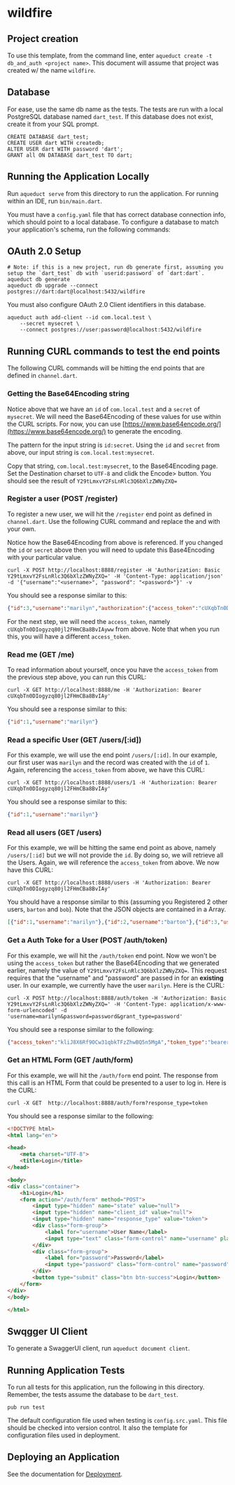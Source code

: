 # wildfire

## Project creation

To use this template, from the command line, enter `aqueduct create -t db_and_auth <project name>`. This document will assume that project was created w/ the name `wildfire`.

## Database

For ease, use the same db name as the tests. The tests are run with a local PostgreSQL database named `dart_test`. If this database does not exist, create it from your SQL prompt.

```
CREATE DATABASE dart_test;
CREATE USER dart WITH createdb;
ALTER USER dart WITH password 'dart';
GRANT all ON DATABASE dart_test TO dart;
```

## Running the Application Locally

Run `aqueduct serve` from this directory to run the application. For running within an IDE, run `bin/main.dart`.

You must have a `config.yaml` file that has correct database connection info, which should point to a local database. To configure a database to match your application's schema, run the following commands:

## OAuth 2.0 Setup

```
# Note: if this is a new project, run db generate first, assuming you setup the `dart_test` db with `userid:password` of `dart:dart`.
aqueduct db generate
aqueduct db upgrade --connect postgres://dart:dart@localhost:5432/wildfire
```

You must also configure OAuth 2.0 Client identifiers in this database.

```
aqueduct auth add-client --id com.local.test \
    --secret mysecret \
    --connect postgres://user:password@localhost:5432/wildfire
```

## Running CURL commands to test the end points

The following CURL commands will be hitting the end points that are defined in `channel.dart`.

### Getting the Base64Encoding string

Notice above that we have an `id` of `com.local.test` and a `secret` of `mysecret`. We will need the Base64Encoding of these values for use within the CURL scripts. For now, you can use [https://www.base64encode.org/](https://www.base64encode.org/) to generate the encoding.

The pattern for the input string is `id:secret`. Using the `id` and `secret` from above, our input string is `com.local.test:mysecret`.

Copy that string, `com.local.test:mysecret`, to the Base64Encoding page. Set the Destination charset to `UTF-8` and clidk the Encode> button. You should see the result of `Y29tLmxvY2FsLnRlc3Q6bXlzZWNyZXQ=`

### Register a user (POST /register)

To register a new user, we will hit the `/register` end point as defined in `channel.dart`. Use the following CURL command and replace the <username> and <password> with your own.

Notice how the Base64Encoding from above is referenced. If you changed the `id` or `secret` above then you will need to update this Base4Encoding with your particular value.

`curl -X POST http://localhost:8888/register -H 'Authorization: Basic Y29tLmxvY2FsLnRlc3Q6bXlzZWNyZXQ=' -H 'Content-Type: application/json' -d '{"username":"<username>", "password": "<password>"}' -v`

You should see a response similar to this:

```JSON
{"id":3,"username":"marilyn","authorization":{"access_token":"cUXqbTn0DIogyzq80jl2FHmCBa8BvIAyww","token_type":"bearer","expires_in":86399,"refresh_token":"26o8xEOVKBfFvB3jg0rH8qnF2wWV9QBp"}}

```

For the next step, we will need the `access_token`, namely `cUXqbTn0DIogyzq80jl2FHmCBa8BvIAyww` from above. Note that when you run this, you will have a different `access_token`.

### Read me (GET /me)

To read information about yourself, once you have the `access_token` from the previous step above, you can run this CURL:

```
curl -X GET http://localhost:8888/me -H 'Authorization: Bearer cUXqbTn0DIogyzq80jl2FHmCBa8BvIAy'
```

You should see a response similar to this:

```JSON
{"id":1,"username":"marilyn"}
```

### Read a specific User (GET /users/[:id])

For this example, we will use the end point `/users/[:id]`. In our example, our first user was `marilyn` and the record was created with the `id` of `1`. Again, referencing the `access_token` from above, we have this CURL:

```
curl -X GET http://localhost:8888/users/1 -H 'Authorization: Bearer cUXqbTn0DIogyzq80jl2FHmCBa8BvIAy'
```

You should see a response similar to this:

```JSON
{"id":1,"username":"marilyn"}
```

### Read all users (GET /users)

For this example, we will be hitting the same end point as above, namely `/users/[:id]` but we will not provide the `id`. By doing so, we will retrieve all the Users. Again, we will reference the `access_token` from above. We now have this CURL:

```
curl -X GET http://localhost:8888/users -H 'Authorization: Bearer cUXqbTn0DIogyzq80jl2FHmCBa8BvIAy'
```

You should have a response similar to this (assuming you Registered 2 other users, `barton` and `bob`). Note that the JSON objects are contained in a Array.

```JSON
[{"id":1,"username":"marilyn"},{"id":2,"username":"barton"},{"id":3,"username":"bob"}]
```

### Get a Auth Toke for a User (POST /auth/token)

For this example, we will hit the `/auth/token` end point. Now we won't be using the `access_token` but rather the Base64Encoding that we generated earlier, namely the value of `Y29tLmxvY2FsLnRlc3Q6bXlzZWNyZXQ=`. This request requires that the "username" and "password" are passed in for an **existing** user. In our example, we currently have the user `marilyn`. Here is the CURL:

```
curl -X POST http://localhost:8888/auth/token -H 'Authorization: Basic Y29tLmxvY2FsLnRlc3Q6bXlzZWNyZXQ=' -H 'Content-Type: application/x-www-form-urlencoded' -d 'username=marilyn&password=password&grant_type=password'

```

You should see a response similar to the following:

```JSON
{"access_token":"kliJ8X6Rf9OCw31qbkTFzZhwBQ5n5MgA","token_type":"bearer","expires_in":86399,"refresh_token":"73Awjp9zzTWnmEGnuz7hIBFBaXahFPLt"}
```

### Get an HTML Form (GET /auth/form)

For this example, we will hit the `/auth/form` end point. The response from this call is an HTML Form that could be presented to a user to log in. Here is the CURL:

```
curl -X GET  http://localhost:8888/auth/form?response_type=token
```

You should see a response similar to the following:

```HTML
<!DOCTYPE html>
<html lang="en">

<head>
    <meta charset="UTF-8">
    <title>Login</title>
</head>

<body>
<div class="container">
    <h1>Login</h1>
    <form action="/auth/form" method="POST">
        <input type="hidden" name="state" value="null">
        <input type="hidden" name="client_id" value="null">
        <input type="hidden" name="response_type" value="token">
        <div class="form-group">
            <label for="username">User Name</label>
            <input type="text" class="form-control" name="username" placeholder="Please enter your user name">
        </div>
        <div class="form-group">
            <label for="password">Password</label>
            <input type="password" class="form-control" name="password" placeholder="Please enter your password">
        </div>
        <button type="submit" class="btn btn-success">Login</button>
    </form>
</div>
</body>

</html>
```

## Swqgger UI Client

To generate a SwaggerUI client, run `aqueduct document client`.

## Running Application Tests

To run all tests for this application, run the following in this directory. Remember, the tests assume the database to be `dart_test`.

```
pub run test
```

The default configuration file used when testing is `config.src.yaml`. This file should be checked into version control. It also the template for configuration files used in deployment.

## Deploying an Application

See the documentation for [Deployment](https://aqueduct.io/docs/deploy/).
